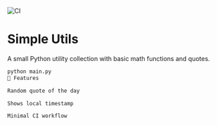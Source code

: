 ![CI](https://github.com/Anastasiia2803/simple-utils/actions/workflows/test.yml/badge.svg)


# Simple Utils
A small Python utility collection with basic math functions and quotes.


```bash
python main.py
🔧 Features

Random quote of the day

Shows local timestamp

Minimal CI workflow
